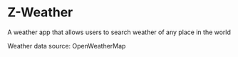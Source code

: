 # Z-Weather
A weather app that allows users to search weather of any place in the world

Weather data source: OpenWeatherMap
